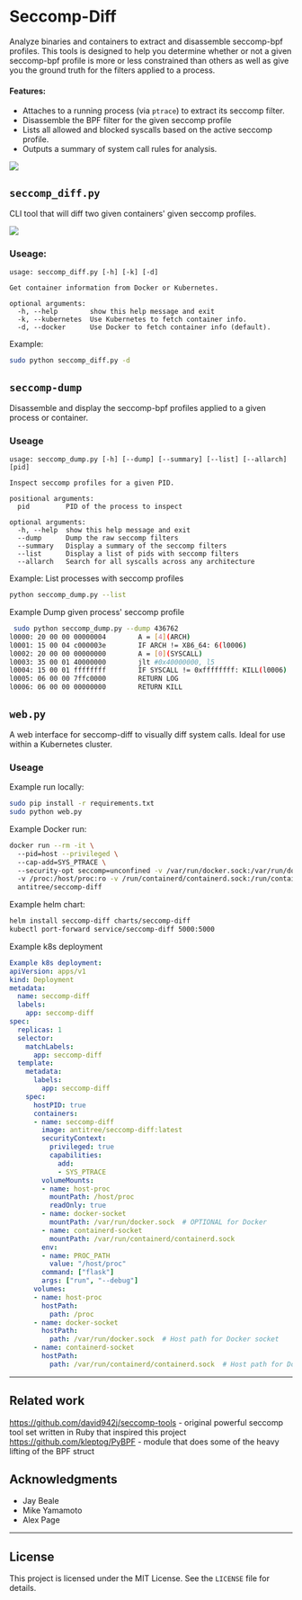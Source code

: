 # Seccomp-Diff

Analyze binaries and containers to extract and disassemble seccomp-bpf profiles. 
This tools is designed to help you determine whether or not a given seccomp-bpf
profile is more or less constrained than others as well as give you the ground 
truth for the filters applied to a process. 


#### Features:
- Attaches to a running process (via `ptrace`) to extract its seccomp filter.
- Disassemble the BPF filter for the given seccomp profile
- Lists all allowed and blocked syscalls based on the active seccomp profile.
- Outputs a summary of system call rules for analysis.

![](/examples/happy_shmoocon_web.png)

## `seccomp_diff.py`

CLI tool that will diff two given containers' given seccomp profiles.

![](/examples/happy_shmoocon.gif)

### Useage:
```
usage: seccomp_diff.py [-h] [-k] [-d]

Get container information from Docker or Kubernetes.

optional arguments:
  -h, --help        show this help message and exit
  -k, --kubernetes  Use Kubernetes to fetch container info.
  -d, --docker      Use Docker to fetch container info (default).
```

Example: 
```bash
sudo python seccomp_diff.py -d
```
## `seccomp-dump`
Disassemble and display the seccomp-bpf profiles applied to a given process or container. 

### Useage
```
usage: seccomp_dump.py [-h] [--dump] [--summary] [--list] [--allarch] [pid]

Inspect seccomp profiles for a given PID.

positional arguments:
  pid         PID of the process to inspect

optional arguments:
  -h, --help  show this help message and exit
  --dump      Dump the raw seccomp filters
  --summary   Display a summary of the seccomp filters
  --list      Display a list of pids with seccomp filters
  --allarch   Search for all syscalls across any architecture
```
Example: List processes with seccomp profiles
```bash
python seccomp_dump.py --list
```
Example Dump given process' seccomp profile
```bash
 sudo python seccomp_dump.py --dump 436762
l0000: 20 00 00 00000004        A = [4](ARCH)
l0001: 15 00 04 c000003e        IF ARCH != X86_64: 6(l0006)
l0002: 20 00 00 00000000        A = [0](SYSCALL)
l0003: 35 00 01 40000000        jlt #0x40000000, l5
l0004: 15 00 01 ffffffff        IF SYSCALL != 0xffffffff: KILL(l0006)
l0005: 06 00 00 7ffc0000        RETURN LOG
l0006: 06 00 00 00000000        RETURN KILL
``` 

## `web.py`
A web interface for seccomp-diff to visually diff system calls. Ideal for use
within a Kubernetes cluster. 



### Useage

Example run locally:
```bash
sudo pip install -r requirements.txt
sudo python web.py
```

Example Docker run:
```bash
docker run --rm -it \                                                                                                     
  --pid=host --privileged \                            
  --cap-add=SYS_PTRACE \                                             
  --security-opt seccomp=unconfined -v /var/run/docker.sock:/var/run/docker.sock \  
  -v /proc:/host/proc:ro -v /run/containerd/containerd.sock:/run/containerd/containerd.sock \
  antitree/seccomp-diff
```


Example helm chart:
```bash
helm install seccomp-diff charts/seccomp-diff
kubectl port-forward service/seccomp-diff 5000:5000
```

Example k8s deployment
```yaml
Example k8s deployment:
apiVersion: apps/v1
kind: Deployment
metadata:
  name: seccomp-diff
  labels:
    app: seccomp-diff
spec:
  replicas: 1
  selector:
    matchLabels:
      app: seccomp-diff
  template:
    metadata:
      labels:
        app: seccomp-diff
    spec:
      hostPID: true
      containers:
      - name: seccomp-diff
        image: antitree/seccomp-diff:latest
        securityContext:
          privileged: true  
          capabilities:
            add:
            - SYS_PTRACE  
        volumeMounts:
        - name: host-proc
          mountPath: /host/proc
          readOnly: true
        - name: docker-socket
          mountPath: /var/run/docker.sock  # OPTIONAL for Docker
        - name: containerd-socket
          mountPath: /var/run/containerd/containerd.sock  
        env:
        - name: PROC_PATH
          value: "/host/proc"
        command: ["flask"]
        args: ["run", "--debug"]
      volumes:
      - name: host-proc
        hostPath:
          path: /proc
      - name: docker-socket
        hostPath:
          path: /var/run/docker.sock  # Host path for Docker socket
      - name: containerd-socket
        hostPath:
          path: /var/run/containerd/containerd.sock  # Host path for Docker socket
```
---


## Related work

https://github.com/david942j/seccomp-tools - original powerful seccomp tool set written in Ruby that inspired this project
https://github.com/kleptog/PyBPF - module that does some of the heavy lifting of the BPF struct

## Acknowledgments

- Jay Beale
- Mike Yamamoto
- Alex Page

---

## License

This project is licensed under the MIT License. See the `LICENSE` file for details.

